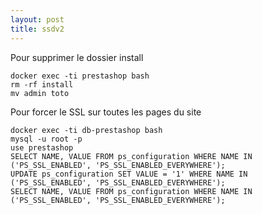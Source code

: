```yaml
---
layout: post
title: ssdv2
---
```

Pour supprimer le dossier install  
```
docker exec -ti prestashop bash
rm -rf install
mv admin toto
```  
  
Pour forcer le SSL sur toutes les pages du site  
```
docker exec -ti db-prestashop bash
mysql -u root -p
use prestashop
SELECT NAME, VALUE FROM ps_configuration WHERE NAME IN ('PS_SSL_ENABLED', 'PS_SSL_ENABLED_EVERYWHERE');
UPDATE ps_configuration SET VALUE = '1' WHERE NAME IN ('PS_SSL_ENABLED', 'PS_SSL_ENABLED_EVERYWHERE');
SELECT NAME, VALUE FROM ps_configuration WHERE NAME IN ('PS_SSL_ENABLED', 'PS_SSL_ENABLED_EVERYWHERE');
```